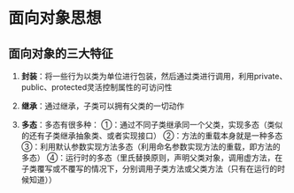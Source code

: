 # 面向对象思想

## 面向对象的三大特征
1. **封装**：将一些行为以类为单位进行包装，然后通过类进行调用，利用private、public、protected灵活控制属性的可访问性

2. **继承**：通过继承，子类可以拥有父类的一切动作

3. **多态**：多态有很多种：
①：通过不同子类继承同一个父类，实现多态（类似的还有子类继承抽象类、或者实现接口）
②：方法的重载本身就是一种多态
③：利用默认参数实现方法多态（利用命名参数实现方法的重载，即方法的多态）
④：运行时的多态（里氏替换原则，声明父类对象，调用虚方法，在子类覆写或不覆写的情况下，分别调用子类方法或父类方法（只有在运行的时候知道））
